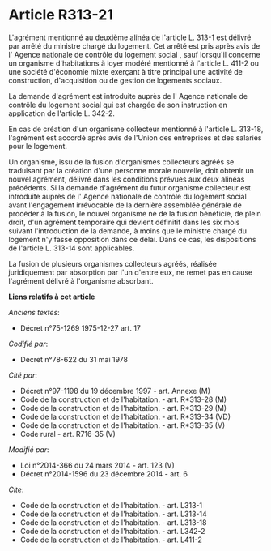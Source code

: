# Article R313-21

L'agrément mentionné au deuxième alinéa de l'article L. 313-1 est délivré par arrêté du ministre chargé du logement. Cet
arrêté est pris après avis de l'            Agence nationale de contrôle du logement social , sauf lorsqu'il concerne un
organisme d'habitations à loyer modéré mentionné à l'article L. 411-2 ou une société d'économie mixte exerçant à titre
principal une activité de construction, d'acquisition ou de gestion de logements sociaux. 

La demande d'agrément est introduite auprès de l'            Agence nationale de contrôle du logement social  qui est chargée
de son instruction en application de l'article L. 342-2. 

En cas de création d'un organisme collecteur mentionné à l'article L. 313-18, l'agrément est accordé après avis de l'Union
des entreprises et des salariés pour le logement. 

Un organisme, issu de la fusion d'organismes collecteurs agréés se traduisant par la création d'une personne morale nouvelle,
doit obtenir un nouvel agrément, délivré dans les conditions prévues aux deux alinéas précédents. Si la demande d'agrément du
futur organisme collecteur est introduite auprès de l'            Agence nationale de contrôle du logement social  avant
l'engagement irrévocable de la dernière assemblée générale de procéder à la fusion, le nouvel organisme né de la fusion
bénéficie, de plein droit, d'un agrément temporaire qui devient définitif dans les six mois suivant l'introduction de la
demande, à moins que le ministre chargé du logement n'y fasse opposition dans ce délai. Dans ce cas, les dispositions de
l'article L. 313-14 sont applicables. 

La fusion de plusieurs organismes collecteurs agréés, réalisée juridiquement par absorption par l'un d'entre eux, ne remet
pas en cause l'agrément délivré à l'organisme absorbant.

**Liens relatifs à cet article**

_Anciens textes_:

  - Décret n°75-1269 1975-12-27 art. 17

_Codifié par_:

  - Décret n°78-622 du 31 mai 1978

_Cité par_:

  - Décret n°97-1198 du 19 décembre 1997 - art. Annexe (M)
  - Code de la construction et de l'habitation. - art. R*313-28 (M)
  - Code de la construction et de l'habitation. - art. R*313-29 (M)
  - Code de la construction et de l'habitation. - art. R*313-34 (VD)
  - Code de la construction et de l'habitation. - art. R*313-35 (V)
  - Code rural - art. R716-35 (V)

_Modifié par_:

  - Loi n°2014-366 du 24 mars 2014 - art. 123 (V)
  - Décret n°2014-1596 du 23 décembre 2014 - art. 6

_Cite_:

  - Code de la construction et de l'habitation. - art. L313-1
  - Code de la construction et de l'habitation. - art. L313-14
  - Code de la construction et de l'habitation. - art. L313-18
  - Code de la construction et de l'habitation. - art. L342-2
  - Code de la construction et de l'habitation. - art. L411-2
